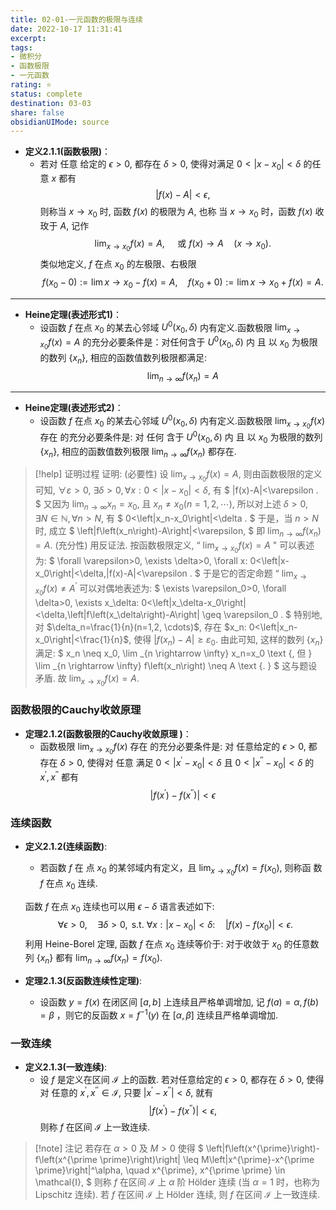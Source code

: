 ```yaml
---
title: 02-01-一元函数的极限与连续
date: 2022-10-17 11:31:41
excerpt: 
tags: 
- 微积分
- 函数极限
- 一元函数
rating: ⭐
status: complete 
destination: 03-03
share: false
obsidianUIMode: source
---
```


- **定义2.1.1(函数极限)**：
	- 若对 任意 给定的 $\epsilon>0$, 都存在 $\delta>0$, 使得对满足 $0<\left|x-x_0\right|<\delta$ 的任意 $x$ 都有
$$
|f(x)-A|<\epsilon,
$$
则称当 $x \rightarrow x_0$ 时, 函数 $f(x)$ 的极限为 $A$, 也称 当 $x \rightarrow x_0$ 时，函数 $f(x)$ 收玫于 $A$, 记作
$$
\lim _{x \rightarrow x_0} f(x)=A, \quad \text { 或 } f(x) \rightarrow A \quad\left(x \rightarrow x_0\right) .
$$
类似地定义, $f$ 在点 $x_0$ 的左极限、右极限
$$
f\left(x_0-0\right):=\lim x \rightarrow x_0-f(x)=A, \quad f\left(x_0+0\right):=\lim x \rightarrow x_0+f(x)=A .
$$
---
- **Heine定理(表述形式1)**：  
	- 设函数 $f$ 在点 $x_0$ 的某去心邻域 $U^0\left(x_0, \delta\right)$ 内有定义.函数极限 $\lim _{x \rightarrow x_0} f(x)=A$ 的充分必要条件是：对任何含于 $U^0\left(x_0, \delta\right)$ 内 且 以 $x_0$ 为极限的数列 $\left\{x_n\right\}$, 相应的函数值数列极限都满足:
$$
\lim _{n \rightarrow \infty} f\left(x_n\right)=A
$$
---
- **Heine定理(表述形式2)**：  
	- 设函数 $f$ 在点 $x_0$ 的某去心邻域 $U^0\left(x_0, \delta\right)$ 内有定义.函数极限 $\lim _{x \rightarrow x_0} f(x)$ 存在 的充分必要条件是: 对 任何 含于 $U^0\left(x_0, \delta\right)$ 内 且 以 $x_0$ 为极限的数列 $\left\{x_n\right\}$, 相应的函数值数列极限 $\lim _{n \rightarrow \infty} f\left(x_n\right)$ 都存在.
> [!help] 证明过程
> 证明: (必要性) 设 $\lim _{x \rightarrow x_0} f(x)=A$, 则由函数极限的定义可知, $\forall \varepsilon>0$, $\exists \delta>0, \forall x: 0<\left|x-x_0\right|<\delta$, 有
> $
> |f(x)-A|<\varepsilon .
> $
> 又因为 $\lim _{n \rightarrow \infty} x_n=x_0$, 且 $x_n \neq x_0(n=1,2, \cdots)$, 所以对上述 $\delta>0$, $\exists N \in \mathbb{N}, \forall n>N$, 有
> $
> 0<\left|x_n-x_0\right|<\delta .
> $
> 于是，当 $n>N$ 时, 成立
> $
> \left|f\left(x_n\right)-A\right|<\varepsilon,
> $
> 即 $\lim _{n \rightarrow \infty} f\left(x_n\right)=A$.
> (充分性) 用反证法. 按函数极限定义, “ $\lim _{x \rightarrow x_0} f(x)=A$ " 可以表述为:
> $
> \forall \varepsilon>0, \exists \delta>0, \forall x: 0<\left|x-x_0\right|<\delta,|f(x)-A|<\varepsilon .
> $
> 于是它的否定命题 “ $\lim _{x \rightarrow x_0} f(x) \neq A^{\prime}$ 可以对偶地表述为:
> $
> \exists \varepsilon_0>0, \forall \delta>0, \exists x_\delta: 0<\left|x_\delta-x_0\right|<\delta,\left|f\left(x_\delta\right)-A\right| \geq \varepsilon_0 .
> $
> 特别地, 对 $\delta_n=\frac{1}{n}(n=1,2, \cdots)$, 存在 $x_n: 0<\left|x_n-x_0\right|<\frac{1}{n}$, 使得 $\left|f\left(x_n\right)-A\right| \geq \varepsilon_0$. 由此可知, 这样的数列 $\left\{x_n\right\}$ 满足:
> $
> x_n \neq x_0, \lim _{n \rightarrow \infty} x_n=x_0 \text {, 但 } \lim _{n \rightarrow \infty} f\left(x_n\right) \neq A \text {. }
> $
> 这与题设矛盾. 故 $\lim _{x \rightarrow x_0} f(x)=A$.

### 函数极限的Cauchy收敛原理
- **定理2.1.2(函数极限的Cauchy收敛原理 )**：
	- 函数极限 $\lim _{x \rightarrow x_0} f(x)$ 存在 的充分必要条件是: 对 任意给定的 $\epsilon>0$, 都存在 $\delta>0$, 使得对 任意 满足 $0<\left|x^{\prime}-x_0\right|<\delta$ 且 $0<\left|x^{\prime \prime}-x_0\right|<\delta$ 的 $x^{\prime}, x^{\prime \prime}$ 都有
$$
\left|f\left(x^{\prime}\right)-f\left(x^{\prime \prime}\right)\right|<\epsilon
$$

### 连续函数
- **定义2.1.2(连续函数)**:
	- 若函数 $f$ 在 点 $x_0$ 的某邻域内有定义，且 $\lim _{x \rightarrow x_0} f(x)=f\left(x_0\right)$, 则称函 数 $f$ 在点 $x_0$ 连续.
	
	函数 $f$ 在点 $x_0$ 连续也可以用 $\epsilon-\delta$ 语言表述如下:
$$
\forall \epsilon>0, \quad \exists \delta>0, \text { s.t. } \forall x:\left|x-x_0\right|<\delta: \quad\left|f(x)-f\left(x_0\right)\right|<\epsilon .
$$
	利用 Heine-Borel 定理, 函数 $f$ 在点 $x_0$ 连续等价于: 对于收敛于 $x_0$ 的任意数列 $\left\{x_n\right\}$ 都有 $\lim _{n \rightarrow \infty} f\left(x_n\right)=f\left(x_0\right)$.

- **定理2.1.3(反函数连续性定理)**:
	- 设函数 $y=f(x)$ 在闭区间 $[a, b]$ 上连续且严格单调增加, 记 $f(a)=\alpha, f(b)=\beta$ ，则它的反函数 $x=f^{-1}(y)$ 在 $[\alpha, \beta]$ 连续且严格单调增加.

### 一致连续
- **定义2.1.3(一致连续)**:
	- 设 $f$ 是定义在区间 $\mathcal{I}$ 上的函数. 若对任意给定的 $\epsilon>0$, 都存在 $\delta>0$, 使得对 任意的 $x^{\prime}, x^{\prime \prime} \in \mathcal{I}$, 只要 $\left|x^{\prime}-x^{\prime \prime}\right|<\delta$, 就有
$$
\left|f\left(x^{\prime}\right)-f\left(x^{\prime \prime}\right)\right|<\epsilon,
$$
则称 $f$ 在区间 $\mathcal{I}$ 上一致连续.
> [!note] 注记
> 若存在 $\alpha>0$ 及 $M>0$ 使得
> $
> \left|f\left(x^{\prime}\right)-f\left(x^{\prime \prime}\right)\right| \leq M\left|x^{\prime}-x^{\prime \prime}\right|^\alpha, \quad x^{\prime}, x^{\prime \prime} \in \mathcal{I},
> $
> 则称 $f$ 在区间 $\mathcal{I}$ 上 $\alpha$ 阶 Hölder 连续 (当 $\alpha=1$ 时，也称为 Lipschitz 连续). 若 $f$ 在区间 $\mathcal{I}$ 上 Hölder 连续, 则 $f$ 在区间 $\mathcal{I}$ 上一致连续.
